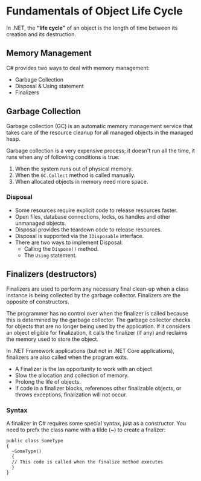 # Fundamentals of Object Life Cycle

In .NET, the **“life cycle”** of an object is the length of time between its creation and its destruction.

## Memory Management

C# provides two ways to deal with memory management:

* Garbage Collection
* Disposal & Using statement
* Finalizers

## Garbage Collection

Garbage collection (GC) is an automatic memory management service that takes care of the resource cleanup for all managed objects in the managed heap.

Garbage collection is a very expensive process; it doesn't run all the time, it runs when any of following conditions is true:

1. When the system runs out of physical memory.
2. When the `GC.Collect` method is called manually.
3. When allocated objects in memory need more space.

### Disposal

* Some resources require explicit code to release resources faster.
* Open files, database connections, locks, os handles and other unmanaged objects.
* Disposal provides the teardown code to release resources.
* Disposal is supported via the `IDisposable` interface.
* There are two ways to implement Disposal:
  * Calling the `Dispose()` method.
  * The `Using` statement.

## Finalizers (destructors)

Finalizers are used to perform any necessary final clean-up when a class instance is being collected by the garbage collector. Finalizers are the opposite of constructors.

The programmer has no control over when the finalizer is called because this is determined by the garbage collector. The garbage collector checks for objects that are no longer being used by the application. If it considers an object eligible for finalization, it calls the finalizer (if any) and reclaims the memory used to store the object.

In .NET Framework applications (but not in .NET Core applications), finalizers are also called when the program exits.

* A Finalizer is the las opportunity to work with an object
* Slow the allocation and collection of memory.
* Prolong the life of objects.
* If code in a finalizer blocks, references other finalizable objects, or throws exceptions, finalization will not occur.

### Syntax

A finalizer in C# requires some special syntax, just as a constructor. You need to prefx the class name with a tilde (~) to create a fnalizer:

```Csharp
public class SomeType
{
  ~SomeType()
  {
  // This code is called when the finalize method executes
  }
}
```